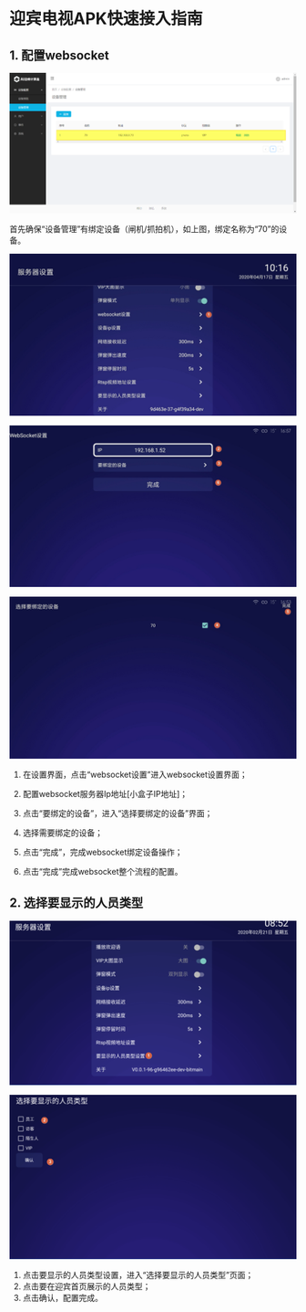 
# 迎宾电视APK快速接入指南

## 1. 配置websocket

![](../../../../../imgs/V5R2C01_img_20200514111936.png)

首先确保“设备管理”有绑定设备（闸机/抓拍机），如上图，绑定名称为“70”的设备。

![AI BOX > 人脸识别迎宾系统快速设置指南 > screenshot-1587089790874.jpg](../../../../../imgs/V2R4C01_screenshot-1587089790874.jpg)

![AI BOX > 人脸识别迎宾系统快速设置指南 > screenshot-1587113874661.jpg](../../../../../imgs/V2R4C01_screenshot-1587113874661.jpg)

![AI BOX > 人脸识别迎宾系统快速设置指南 > screenshot-1587113610933.jpg](../../../../../imgs/V2R4C01_screenshot-1587113610933.jpg)

1. 在设置界面，点击“websocket设置”进入websocket设置界面；

2. 配置websocket服务器Ip地址[小盒子IP地址]；

3. 点击“要绑定的设备”，进入“选择要绑定的设备”界面；

4. 选择需要绑定的设备；

5. 点击“完成”，完成websocket绑定设备操作；

6. 点击“完成”完成websocket整个流程的配置。

## 2. 选择要显示的人员类型

![img](../../../../../imgs/V2R4C01_image_2020-02-21-165244.png)

![img](../../../../../imgs/V2R4C01_image_2020-02-21-164058.png)

1. 点击要显示的人员类型设置，进入“选择要显示的人员类型”页面；
2. 点击要在迎宾首页展示的人员类型；
3. 点击确认，配置完成。